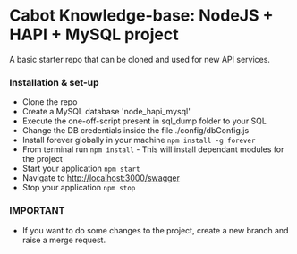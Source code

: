 # Cabot Knowledge-base: NodeJS + HAPI + MySQL project #

A basic starter repo that can be cloned and used for new API services.

### Installation & set-up
* Clone the repo
* Create a MySQL database 'node_hapi_mysql'
* Execute the one-off-script present in sql_dump folder to your SQL
* Change the DB credentials inside the file ./config/dbConfig.js
* Install forever globally in your machine `npm install -g forever`
* From terminal run `npm install` - This will install dependant modules for the project
* Start your application `npm start`
* Navigate to <http://localhost:3000/swagger>
* Stop your application `npm stop`

### IMPORTANT
* If you want to do some changes to the project, create a new branch and raise a merge request.
